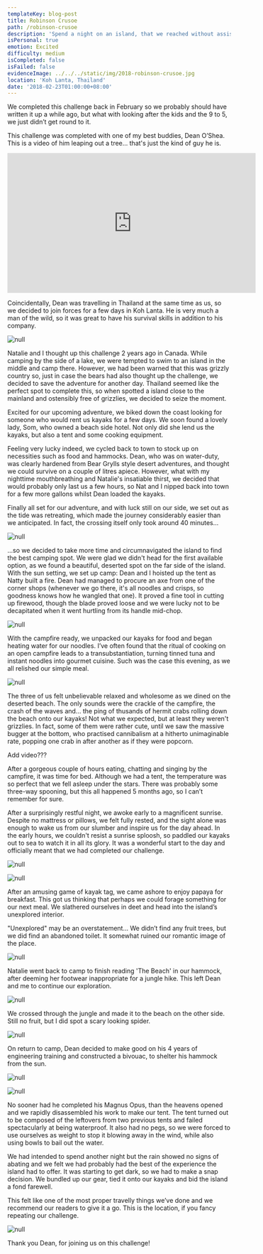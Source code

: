 ```yaml
---
templateKey: blog-post
title: Robinson Crusoe
path: /robinson-crusoe
description: 'Spend a night on an island, that we reached without assistance'
isPersonal: true
emotion: Excited
difficulty: medium
isCompleted: false
isFailed: false
evidenceImage: ../../../static/img/2018-robinson-crusoe.jpg
location: 'Koh Lanta, Thailand'
date: '2018-02-23T01:00:00+08:00'
---
```

We completed this challenge back in February so we probably should have written it up a while ago, but what with looking after the kids and the 9 to 5, we just didn’t get round to it.

This challenge was completed with one of my best buddies, Dean O’Shea. This is a video of him leaping out a tree... that's just the kind of guy he is.

<iframe width="560" height="315" src="https://www.youtube.com/embed/lxWmAHmxJGA" frameborder="0" allow="autoplay; encrypted-media" allowfullscreen></iframe>

Coincidentally, Dean was travelling in Thailand at the same time as us, so we decided to join forces for a few days in Koh Lanta. He is very much a man of the wild, so it was great to have his survival skills in addition to his company.

![null](/img/2018-robinson-crusoe-explore.jpg)

Natalie and I thought up this challenge 2 years ago in Canada. While camping by the side of a lake, we were tempted to swim to an island in the middle and camp there. However, we had been warned that this was grizzly country so, just in case the bears had also thought up the challenge, we decided to save the adventure for another day. Thailand seemed like the perfect spot to complete this, so when spotted a island close to the mainland and ostensibly free of grizzlies, we decided to seize the moment.

Excited for our upcoming adventure, we biked down the coast looking for someone who would rent us kayaks for a few days. We soon found a lovely lady, Som, who owned a beach side hotel. Not only did she lend us the kayaks, but also a tent and some cooking equipment. 

Feeling very lucky indeed, we cycled back to town to stock up on necessities such as food and hammocks. Dean, who was on water-duty, was clearly hardened from Bear Grylls style desert adventures, and thought we could survive on a couple of litres apiece. However, what with my nighttime mouthbreathing and Natalie's insatiable thirst, we decided that would probably only last us a few hours, so Nat and I nipped back into town for a few more gallons whilst Dean loaded the kayaks.

Finally all set for our adventure, and with luck still on our side, we set out as the tide was retreating, which made the journey considerably easier than we anticipated. In fact, the crossing itself only took around 40 minutes...

![null](/img/2018-robinson-crusoe.jpg)

...so we decided to take more time and circumnavigated the island to find the best camping spot. We were glad we didn't head for the first available option, as we found a beautiful, deserted spot on the far side of the island. With the sun setting, we set up camp: Dean and I hoisted up the tent as Natty built a fire. Dean had managed to procure an axe from one of the corner shops (whenever we go there, it's all noodles and crisps, so goodness knows how he wangled that one). It proved a fine tool in cutting up firewood, though the blade proved loose and we were lucky not to be decapitated when it went hurtling from its handle mid-chop.

![null](/img/2018-robinson-crusoe-fire.jpg)

With the campfire ready, we unpacked our kayaks for food and began heating water for our noodles. I’ve often found that the ritual of cooking on an open campfire leads to a transubstantiation, turning tinned tuna and instant noodles into gourmet cuisine. Such was the case this evening, as we all relished our simple meal.

![null](/img/2018-robinson-crusoe-cooking.jpg)

The three of us felt unbelievable relaxed and wholesome as we dined on the deserted beach. The only sounds were the crackle of the campfire, the crash of the waves and... the ping of thusands of hermit crabs rolling down the beach onto our kayaks! Not what we expected, but at least they weren't grizzlies. In fact, some of them were rather cute, until we saw the massive bugger at the bottom, who practised cannibalism at a hitherto unimaginable rate, popping one crab in after another as if they were popcorn.

Add video???

After a gorgeous couple of hours eating, chatting and singing by the campfire, it was time for bed. Although we had a tent, the temperature was so perfect that we fell asleep under the stars. There was probably some three-way spooning, but this all happened 5 months ago, so I can’t remember for sure.

After a surprisingly restful night, we awoke early to a magnificent sunrise. Despite no mattress or pillows, we felt fully rested, and the sight alone was enough to wake us from our slumber and inspire us for the day ahead. In the early hours, we couldn't resist a sunrise sploosh, so paddled our kayaks out to sea to watch it in all its glory. It was a wonderful start to the day and officially meant that we had completed our challenge.

![null](/img/2018-robinson-crusoe-sunrise.jpg)

![null](/img/2018-robinson-crusoe-kayak-sunset.jpg)

After an amusing game of kayak tag, we came ashore to enjoy papaya for breakfast. This got us thinking that perhaps we could forage something for our next meal. We slathered ourselves in deet and head into the island’s unexplored interior.

"Unexplored" may be an overstatement... We didn’t find any fruit trees, but we did find an abandoned toilet. It somewhat ruined our romantic image of the place.

![null](/img/2018-robinson-crusoe-toilet.jpg)

Natalie went back to camp to finish reading 'The Beach' in our hammock, after deeming her footwear inappropriate for a jungle hike. This left Dean and me to continue our exploration.

![null](/img/2018-robinson-crusoe-savages.jpg)

We crossed through the jungle and made it to the beach on the other side. Still no fruit, but I did spot a scary looking spider.

![null](/img/2018-robinson-crusoe-spider.jpg)

On return to camp, Dean decided to make good on his 4 years of engineering training and constructed a bivouac, to shelter his hammock from the sun.

![null](/img/2018-robinson-crusoe-building.jpg)

![null](/img/2018-robinson-crusoe-bivouac.jpg)

No sooner had he completed his Magnus Opus, than the heavens opened and we rapidly disassembled his work to make our tent. The tent turned out to be composed of the leftovers from two previous tents and failed spectacularly at being waterproof. It also had no pegs, so we were forced to use ourselves as weight to stop it blowing away in the wind, while also using bowls to bail out the water.

We had intended to spend another night but the rain showed no signs of abating and we felt we had probably had the best of the experience the island had to offer. It was starting to get dark, so we had to make a snap decision. We bundled up our gear, tied it onto our kayaks and bid the island a fond farewell.

This felt like one of the most proper travelly things we’ve done and we recommend our readers to give it a go. This is the location, if you fancy repeating our challenge.

![null](/img/2018-robinson-crusoe-map.jpg)

Thank you Dean, for joining us on this challenge!
